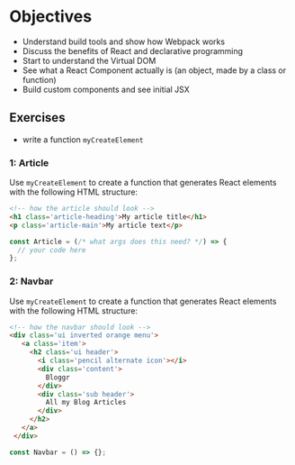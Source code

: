 # Objectives
- Understand build tools and show how Webpack works
- Discuss the benefits of React and declarative programming
- Start to understand the Virtual DOM
- See what a React Component actually is (an object, made by a class or function)
- Build custom components and see initial JSX

## Exercises
- write a function `myCreateElement`

### 1: Article
Use `myCreateElement` to create a function that generates React elements with the following HTML structure:

```html
<!-- how the article should look -->
<h1 class='article-heading'>My article title</h1>
<p class='article-main'>My article text</p>
```

```js
const Article = (/* what args does this need? */) => {
  // your code here
};
```

### 2: Navbar

Use `myCreateElement` to create a function that generates React elements with the following HTML structure:

```html
<!-- how the navbar should look -->
<div class='ui inverted orange menu'>
   <a class='item'>
     <h2 class='ui header'>
       <i class='pencil alternate icon'></i>
       <div class='content'>
         Bloggr
       </div>
       <div class='sub header'>
         All my Blog Articles
       </div>
     </h2>
   </a>
 </div>
```

```js
const Navbar = () => {};
```